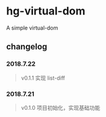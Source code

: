 # hg-virtual-dom
 A simple virtual-dom

## changelog
### 2018.7.22
> v0.1.1 实现 list-diff

### 2018.7.21
> v0.1.0 项目初始化，实现基础功能